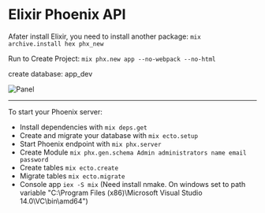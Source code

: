 # Elixir Phoenix API

Afater install Elixir, you need to install another package:
```mix archive.install hex phx_new```

Run to Create Project:
```mix phx.new app --no-webpack --no-html```


create database: app_dev
 
![Panel](https://i.ibb.co/MNxvYyY/image.png)

--------------------------------------------------------
To start your Phoenix server:

  * Install dependencies with `mix deps.get`
  * Create and migrate your database with `mix ecto.setup`
  * Start Phoenix endpoint with `mix phx.server`
  * Create Module `mix phx.gen.schema Admin administrators name email password`
  * Create tables `mix ecto.create`
  * Migrate tables `mix ecto.migrate`
  * Console app `iex -S mix` (Need install nmake. On windows set to path variable "C:\Program Files (x86)\Microsoft Visual Studio 14.0\VC\bin\amd64")
